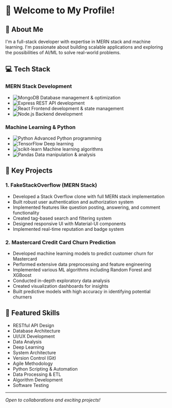 # 👋 Welcome to My Profile!

## 🚀 About Me
I'm a full-stack developer with expertise in MERN stack and machine learning. I'm passionate about building scalable applications and exploring the possibilities of AI/ML to solve real-world problems.

## 💻 Tech Stack

### MERN Stack Development
- ![MongoDB](https://img.shields.io/badge/-MongoDB-47A248?style=flat&logo=mongodb&logoColor=white) Database management & optimization
- ![Express](https://img.shields.io/badge/-Express-000000?style=flat&logo=express&logoColor=white) REST API development
- ![React](https://img.shields.io/badge/-React-61DAFB?style=flat&logo=react&logoColor=black) Frontend development & state management
- ![Node.js](https://img.shields.io/badge/-Node.js-339933?style=flat&logo=node.js&logoColor=white) Backend development

### Machine Learning & Python
- ![Python](https://img.shields.io/badge/-Python-3776AB?style=flat&logo=python&logoColor=white) Advanced Python programming
- ![TensorFlow](https://img.shields.io/badge/-TensorFlow-FF6F00?style=flat&logo=tensorflow&logoColor=white) Deep learning
- ![scikit-learn](https://img.shields.io/badge/-scikit%20learn-F7931E?style=flat&logo=scikit-learn&logoColor=white) Machine learning algorithms
- ![Pandas](https://img.shields.io/badge/-Pandas-150458?style=flat&logo=pandas&logoColor=white) Data manipulation & analysis

## 🎯 Key Projects

### 1. FakeStackOverflow (MERN Stack)
- Developed a Stack Overflow clone with full MERN stack implementation
- Built robust user authentication and authorization system
- Implemented features like question posting, answering, and comment functionality
- Created tag-based search and filtering system
- Designed responsive UI with Material-UI components
- Implemented real-time reputation and badge system

### 2. Mastercard Credit Card Churn Prediction
- Developed machine learning models to predict customer churn for Mastercard
- Performed extensive data preprocessing and feature engineering
- Implemented various ML algorithms including Random Forest and XGBoost
- Conducted in-depth exploratory data analysis
- Created visualization dashboards for insights
- Built predictive models with high accuracy in identifying potential churners


## 🌟 Featured Skills
- RESTful API Design
- Database Architecture
- UI/UX Development
- Data Analysis
- Deep Learning
- System Architecture
- Version Control (Git)
- Agile Methodology
- Python Scripting & Automation
- Data Processing & ETL
- Algorithm Development
- Software Testing

---
*Open to collaborations and exciting projects!*
